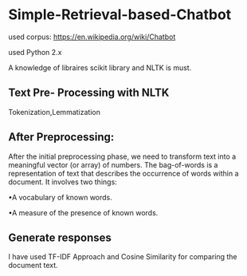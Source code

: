 # Simple-Retrieval-based-Chatbot
used corpus: https://en.wikipedia.org/wiki/Chatbot

used Python 2.x

A knowledge of  libraires scikit library and NLTK is must.

## Text Pre- Processing with NLTK
Tokenization,Lemmatization

## After Preprocessing:
After the initial preprocessing phase, we need to transform text into a meaningful vector (or array) of numbers. 
The bag-of-words is a representation of text that describes the occurrence of words within a document. It involves 
two things:

•A vocabulary of known words.

•A measure of the presence of known words.

## Generate responses
I have used TF-IDF Approach and Cosine Similarity for comparing the document text.

